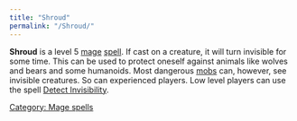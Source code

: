 ```yaml
---
title: "Shroud"
permalink: "/Shroud/"
---
```


**Shroud** is a level 5 [mage](mage "wikilink")
[spell](spell "wikilink"). If cast on a creature, it will turn invisible
for some time. This can be used to protect oneself against animals like
wolves and bears and some humanoids. Most dangerous
[mobs](mob "wikilink") can, however, see invisible creatures. So can
experienced players. Low level players can use the spell [Detect
Invisibility](Detect_Invisibility "wikilink").

[Category: Mage spells](Category:_Mage_spells "wikilink")